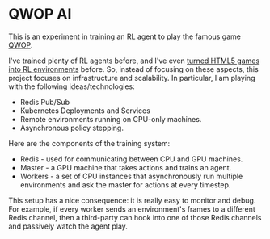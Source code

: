 # QWOP AI

This is an experiment in training an RL agent to play the famous game [QWOP](https://en.wikipedia.org/wiki/QWOP).

I've trained plenty of RL agents before, and I've even [turned HTML5 games into RL environments](https://github.com/unixpickle/muniverse) before. So, instead of focusing on these aspects, this project focuses on infrastructure and scalability. In particular, I am playing with the following ideas/technologies:

 * Redis Pub/Sub
 * Kubernetes Deployments and Services
 * Remote environments running on CPU-only machines.
 * Asynchronous policy stepping.

Here are the components of the training system:

 * Redis - used for communicating between CPU and GPU machines.
 * Master - a GPU machine that takes actions and trains an agent.
 * Workers - a set of CPU instances that asynchronously run multiple environments and ask the master for actions at every timestep.

This setup has a nice consequence: it is really easy to monitor and debug. For example, if every worker sends an environment's frames to a different Redis channel, then a third-party can hook into one of those Redis channels and passively watch the agent play.
